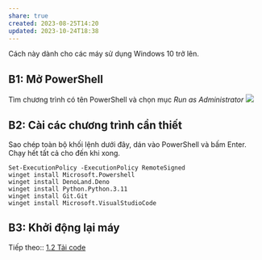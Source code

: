```yaml
---
share: true
created: 2023-08-25T14:20
updated: 2023-10-24T18:38
---
```

Cách này dành cho các máy sử dụng Windows 10 trở lên.
## B1: Mở PowerShell
Tìm chương trình có tên PowerShell và chọn mục *Run as Administrator*
![](https://i.imgur.com/LYd1b4d.png)
## B2: Cài các chương trình cần thiết
Sao chép toàn bộ khối lệnh dưới đây, dán vào PowerShell và bấm Enter. Chạy hết tất cả cho đến khi xong.
```
Set-ExecutionPolicy -ExecutionPolicy RemoteSigned
winget install Microsoft.Powershell
winget install DenoLand.Deno 
winget install Python.Python.3.11
winget install Git.Git 
winget install Microsoft.VisualStudioCode
```

## B3: Khởi động lại máy

Tiếp theo:: [1.2 Tải code](./1.2%20T%E1%BA%A3i%20code.md#)